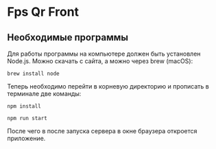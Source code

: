# Fps Qr Front

## Необходимые программы

Для работы программы на компьютере должен быть установлен Node.js. 
Можно скачать с сайта, а можно через brew (macOS):

```shell
brew install node
```


Теперь необходимо перейти в корневую директорию 
и прописать в терминале две команды:

```shell
npm install
```

```shell
npm run start
```

После чего в после запуска сервера в окне браузера откроется приложение.

